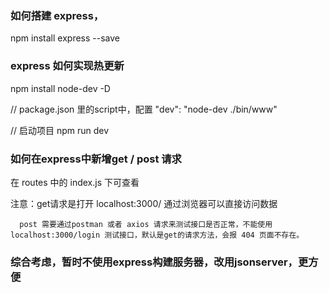 <!--
 * @Author: 郭志明 zhiming.guo@zingbiz.com
 * @Date: 2023-08-15 21:18:51
 * @LastEditors: 郭志明 zhiming.guo@zingbiz.com
 * @LastEditTime: 2023-08-24 10:13:35
 * @FilePath: /gzm_house/testServer/README.md
 * @Description: 这是默认设置,请设置`customMade`, 打开koroFileHeader查看配置 进行设置: https://github.com/OBKoro1/koro1FileHeader/wiki/%E9%85%8D%E7%BD%AE
-->
### 如何搭建 express，
  npm install express --save

### express 如何实现热更新
  npm install node-dev -D
  
  // package.json 里的script中，配置
  "dev": "node-dev ./bin/www"

  // 启动项目
  npm run dev

### 如何在express中新增get / post 请求
  在 routes 中的 index.js 下可查看

  注意：get请求是打开 localhost:3000/ 通过浏览器可以直接访问数据

      post 需要通过postman 或者 axios 请求来测试接口是否正常，不能使用 localhost:3000/login 测试接口，默认是get的请求方法，会报 404 页面不存在。

### 综合考虑，暂时不使用express构建服务器，改用jsonserver，更方便
